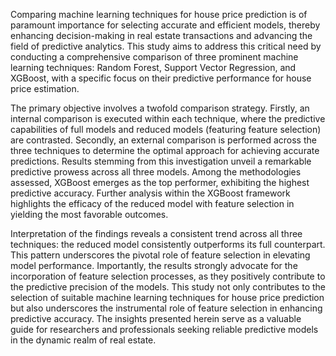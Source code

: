 Comparing machine learning techniques for house price prediction is of paramount importance for selecting accurate 
and efficient models, thereby enhancing decision-making in real estate transactions and advancing the field of 
predictive analytics. This study aims to address this critical need by conducting a comprehensive comparison of three 
prominent machine learning techniques: Random Forest, Support Vector Regression, and XGBoost, with a specific focus on 
their predictive performance for house price estimation. 

The primary objective involves a twofold comparison strategy.  Firstly, an internal comparison is executed within each 
technique, where the predictive capabilities of full models and reduced models (featuring feature selection) are contrasted. 
Secondly, an external comparison is performed across the three techniques to determine the optimal approach for achieving 
accurate predictions. Results stemming from this investigation unveil a remarkable predictive prowess across all three models. 
Among the methodologies assessed, XGBoost emerges as the top performer, exhibiting the highest predictive accuracy. Further 
analysis within the XGBoost framework highlights the efficacy of the reduced model with feature selection in yielding the 
most favorable outcomes. 

Interpretation of the findings reveals a consistent trend across all three techniques: the reduced model consistently outperforms 
its full counterpart. This pattern underscores the pivotal role of feature selection in elevating model performance. Importantly, 
the results strongly advocate for the incorporation of feature selection processes, as they positively contribute to the 
predictive precision of the models. This study not only contributes to the selection of suitable machine learning techniques
for house price prediction but also underscores the instrumental role of feature selection in enhancing predictive accuracy. 
The insights presented herein serve as a valuable guide for researchers and professionals seeking reliable predictive models 
in the dynamic realm of real estate.
